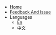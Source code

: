 * [Home](/)
* [Feedback And Issue](https://github.com/rdc-incubator/kt-docs/issues/new)
* Languages
  * [En](/)
  * [中文](zh-cn/)